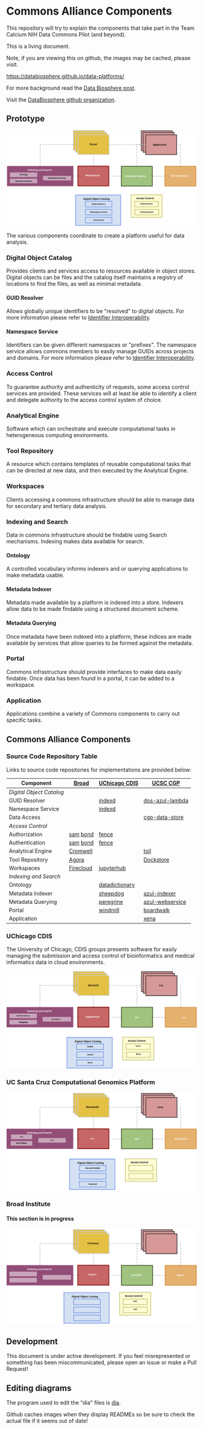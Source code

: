 # Commons Alliance Components

This repository will try to explain the components that take part 
in the Team Calcium NIH Data Commons Pilot (and beyond).

This is a living document.

Note, if you are viewing this on github, the images may be cached, please visit:

https://databiosphere.github.io/data-platforms/

For more background read the [Data Biosphere post](https://medium.com/@benedictpaten/a-data-biosphere-for-biomedical-research-d212bbfae95d).

Visit the [DataBiosphere github organization](https://github.com/DataBiosphere).

## Prototype

<img src="diagrams/prototype.svg" alt="The prototype components of a Commons member" />

The various components coordinate to create a platform useful for data analysis.

### Digital Object Catalog

Provides clients and services access to resources available in object stores. Digital objects
can be files and the catalog itself maintains a registry of locations to find the files, as 
well as minimal metadata.

#### GUID Resolver

Allows globally unique identifiers to be "resolved" to digital objects. For more information 
please refer to [Identifier Interoperability](https://github.com/DataBiosphere/identifier-interoperability).

#### Namespace Service

Identifiers can be given different namespaces or "prefixes". The namespace service allows commons 
members to easily manage GUIDs across projects and domains. For more information 
please refer to [Identifier Interoperability](https://github.com/DataBiosphere/identifier-interoperability).

### Access Control

To guarantee authority and authenticity of requests, some access control services are provided. 
These services will at least be able to identify a client and delegate authority to the access 
control system of choice.

### Analytical Engine

Software which can orchestrate and execute computational tasks in heterogeneous computing 
environments.

### Tool Repository

A resource which contains templates of reusable computational tasks that can be directed at new 
data, and then executed by the Analytical Engine.

### Workspaces

Clients accessing a commons infrastructure should be able to manage data for secondary and 
tertiary data analysis.

### Indexing and Search

Data in commons infrastructure should be findable using Search mechanisms. Indexing makes data 
available for search.

#### Ontology

A controlled vocabulary informs indexers and or querying applications to make metadata usable.

#### Metadata Indexer

Metadata made available by a platform is indexed into a store. Indexers allow data to be made 
findable using a structured document scheme.

#### Metadata Querying

Once metadata have been indexed into a platform, these indices are made available by services 
that allow queries to be formed against the metadata.

### Portal

Commons infrastructure should provide interfaces to make data easily findable. Once data has been 
found in a portal, it can be added to a workspace.

### Application

Applications combine a variety of Commons components to carry out specific tasks.

## Commons Alliance Components

### Source Code Repository Table

Links to source code repositories for implementations are provided below:

| Component                  |          [Broad][20]     |  [UChicago CDIS][21]  |       [UCSC CGP][22]          |
|----------------------------|--------------------------|-----------------------|-------------------------------|
|  *Digital Object Catalog*  |                          |                       |                               |
| GUID Resolver              |                          |  [indexd][6]          |  [dos-azul-lambda][13]        |
| Namespace Service          |                          |  [indexd][6]          |                               |
| Data Access                |                          |                       |  [cgp-data-store][23]         |
| *Access Control*           |                          |                       |                               |
| Authorization              |   [sam][1] [bond][2]     |  [fence][7]           |                               |
| Authentication             |   [sam][1] [bond][2]     |  [fence][7]           |                               |
| Analytical Engine          |   [Cromwell][3]          |                       |  [toil][14]                   |
| Tool Repository            |   [Agora][4]             |                       |  [Dockstore][15]              |
| Workspaces                 |   [Firecloud][5]         | [jupyterhub][8]       |                               |
| *Indexing and Search*      |                          |                       |                               |
| Ontology                   |                          | [datadictionary][9]   |                               |
| Metadata Indexer           |                          | [sheepdog][10]        | [azul-indexer][16]            |
| Metadata Querying          |                          | [peregrine][11]       | [azul-webservice][17]         |
| Portal                     |                          | [windmill][12]        | [boardwalk][18]               |
| Application                |                          |                       | [xena][19]                    |

[1]: https://github.com/broadinstitute/sam
[2]: https://github.com/DataBiosphere/bond
[3]: https://github.com/broadinstitute/cromwell
[4]: https://github.com/broadinstitute/agora
[5]: https://github.com/broadinstitute/firecloud-ui
[6]: https://github.com/uc-cdis/indexd
[7]: https://github.com/uc-cdis/fence
[8]: https://github.com/jupyterhub/jupyterhub
[9]: https://github.com/uc-cdis/datadictionary
[10]: https://github.com/uc-cdis/sheepdog
[11]: https://github.com/uc-cdis/peregrine
[12]: https://github.com/uc-cdis/data-portal
[13]: https://github.com/DataBiosphere/dos-azul-lambda
[14]: https://github.com/BD2KGenomics/toil
[15]: https://github.com/ga4gh/dockstore
[16]: https://github.com/DataBiosphere/azul
[17]: https://github.com/DataBiosphere/azul
[18]: https://github.com/DataBiosphere/cgp-boardwalk
[19]: https://github.com/ucscXena/ucsc-xena-server
[20]: https://www.broadinstitute.org/
[21]: https://cdis.uchicago.edu/gen3
[22]: https://cgl.genomics.ucsc.edu/
[23]: https://github.com/DataBiosphere/cgp-data-store


### UChicago CDIS

The University of Chicago, CDIS groups presents software for easily managing the submission and 
access control of bioinformatics and medical informatics data in cloud environments.

<img src="diagrams/uc-cdis.svg" alt="An image of the UC CDIS commons services" />

### UC Santa Cruz Computational Genomics Platform

<img src="diagrams/ucsc.svg" alt="An image of the UCSC commons services" />

### Broad Institute

#### This section is in progress

<img src="diagrams/broad.svg" alt="An image of the Broad commons services" />

## Development

This document is under active development. If you feel misrepresented or something has been
miscommunicated, please open an issue or make a Pull Request!

## Editing diagrams

The program used to edit the "dia" files is [dia](http://dia-installer.de/).

Github caches images when they display READMEs so be sure to check the actual file if 
it seems out of date!

